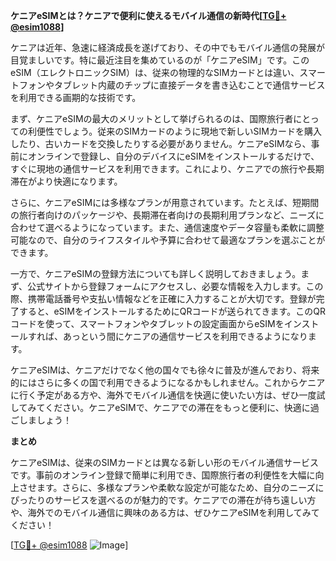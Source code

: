 **ケニアeSIMとは？ケニアで便利に使えるモバイル通信の新時代[[TG💪+ @esim1088](https://t.me/s/esim1088)]**

ケニアは近年、急速に経済成長を遂げており、その中でもモバイル通信の発展が目覚ましいです。特に最近注目を集めているのが「ケニアeSIM」です。このeSIM（エレクトロニックSIM）は、従来の物理的なSIMカードとは違い、スマートフォンやタブレット内蔵のチップに直接データを書き込むことで通信サービスを利用できる画期的な技術です。

まず、ケニアeSIMの最大のメリットとして挙げられるのは、国際旅行者にとっての利便性でしょう。従来のSIMカードのように現地で新しいSIMカードを購入したり、古いカードを交換したりする必要がありません。ケニアeSIMなら、事前にオンラインで登録し、自分のデバイスにeSIMをインストールするだけで、すぐに現地の通信サービスを利用できます。これにより、ケニアでの旅行や長期滞在がより快適になります。

さらに、ケニアeSIMには多様なプランが用意されています。たとえば、短期間の旅行者向けのパッケージや、長期滞在者向けの長期利用プランなど、ニーズに合わせて選べるようになっています。また、通信速度やデータ容量も柔軟に調整可能なので、自分のライフスタイルや予算に合わせて最適なプランを選ぶことができます。

一方で、ケニアeSIMの登録方法についても詳しく説明しておきましょう。まず、公式サイトから登録フォームにアクセスし、必要な情報を入力します。この際、携帯電話番号や支払い情報などを正確に入力することが大切です。登録が完了すると、eSIMをインストールするためにQRコードが送られてきます。このQRコードを使って、スマートフォンやタブレットの設定画面からeSIMをインストールすれば、あっという間にケニアの通信サービスを利用できるようになります。

ケニアeSIMは、ケニアだけでなく他の国々でも徐々に普及が進んでおり、将来的にはさらに多くの国で利用できるようになるかもしれません。これからケニアに行く予定がある方や、海外でモバイル通信を快適に使いたい方は、ぜひ一度試してみてください。ケニアeSIMで、ケニアでの滞在をもっと便利に、快適に過ごしましょう！

**まとめ**

ケニアeSIMは、従来のSIMカードとは異なる新しい形のモバイル通信サービスです。事前のオンライン登録で簡単に利用でき、国際旅行者の利便性を大幅に向上させます。さらに、多様なプランや柔軟な設定が可能なため、自分のニーズにぴったりのサービスを選べるのが魅力的です。ケニアでの滞在が待ち遠しい方や、海外でのモバイル通信に興味のある方は、ぜひケニアeSIMを利用してみてください！

[[TG💪+ @esim1088](https://t.me/s/esim1088) ![Image](https://i.postimg.cc/Y0z9fWf4/image.png)]